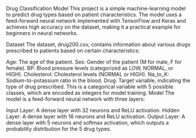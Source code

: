 Drug Classification Model
This project is a simple machine-learning model to predict drug types based on patient characteristics. The model uses a feed-forward neural network implemented with TensorFlow and Keras and achieves high accuracy on the dataset, making it a practical example for beginners in neural networks.

Dataset
The dataset, drug200.csv, contains information about various drugs prescribed to patients based on certain characteristics:

Age: The age of the patient.
Sex: Gender of the patient (M for male, F for female).
BP: Blood pressure levels (categorized as LOW, NORMAL, or HIGH).
Cholesterol: Cholesterol levels (NORMAL or HIGH).
Na_to_K: Sodium-to-potassium ratio in the blood.
Drug: Target variable, indicating the type of drug prescribed. This is a categorical variable with 5 possible classes, which are encoded as integers for model training.
Model
The model is a feed-forward neural network with three layers:

Input Layer: A dense layer with 32 neurons and ReLU activation.
Hidden Layer: A dense layer with 16 neurons and ReLU activation.
Output Layer: A dense layer with 5 neurons and softmax activation, which outputs a probability distribution for the 5 drug types.
